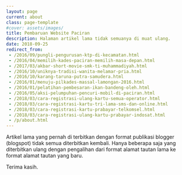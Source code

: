 ```yaml
---
layout: page
current: about
class: page-template
#cover: assets/images/
title: Pembaruan Website Paciran 
description: Halaman artikel lama tidak semuanya di muat ulang.
date: 2018-09-25
redirect_from:
 - /2016/09/pungli-pengurusan-ktp-di-kecamatan.html
 - /2016/04/memilih-kades-paciran-memilih-masa-depan.html
 - /2017/03/akbar-short-movie-smk-ti-muhammadiyah.html
 - /2016/10/uniknya-tradisi-wanita-melamar-pria.html
 - /2016/10/karang-taruna-putra-samudera.html
 - /2016/01/menuju-pilkades-massal-lamongan-2016.html
 - /2016/01/pelatihan-pembesaran-ikan-bandeng-oleh.html
 - /2016/05/aksi-pelumpuhan-pencuri-mobil-di-paciran.html
 - /2018/03/cara-registrasi-ulang-kartu-semua-operator.html
 - /2018/03/cara-registrasi-kartu-tri-lama-sms-dan-online.html
 - /2018/03/cara-registrasi-kartu-prabayar-telkomsel.html
 - /2018/03/cara-registrasi-ulang-kartu-prabayar-indosat.html
 - /p/about.html
---
```


Artikel lama yang pernah di terbitkan dengan format publikasi blogger (blogspot) tidak semua diterbitkan kembali. Hanya beberapa saja yang diterbitkan ulang dengan pengalihan dari format alamat tautan lama ke format alamat tautan yang baru.

Terima kasih.
